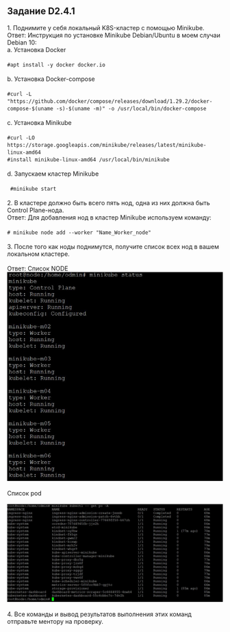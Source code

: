 <h2>Задание D2.4.1 </h2>
1. Поднимите у себя локальный K8S-кластер с помощью Minikube. <br>
Ответ: Инструкция по установке Minikube Debian/Ubuntu в моем случаи Debian 10:<br>
a. Установка Docker <br> <br>
<code>#apt install -y docker docker.io </code> <br> <br>
b. Установка Docker-compose <br><br>
<code>#curl -L "https://github.com/docker/compose/releases/download/1.29.2/docker-compose-$(uname -s)-$(uname -m)" -o /usr/local/bin/docker-compose </code> <br><br>
c. Установка Minikube <br><br>
<code>#curl -LO https://storage.googleapis.com/minikube/releases/latest/minikube-linux-amd64 
#install minikube-linux-amd64 /usr/local/bin/minikube </code> <br><br>
d. Запускаем кластер Minikube <br> <br>
<code> #minikube start </code> <br> <br>
2. В кластере должно быть всего пять нод, одна из них должна быть Сontrol Plane-нода. <br>
Ответ: Для добавления нод в кластер Minikube используем команду:<br><br>
<code># minikube node add --worker "Name_Worker_node" </code> <br><br>
3. После того как ноды поднимутся, получите список всех нод в вашем локальном кластере. <br> <br>
Ответ: Список NODE<br>
<img src=https://github.com/Suirus777/Project_d.2.4/blob/main/Minikube_nodes.JPG><br><br>
Список pod <br><br>
<img src=https://github.com/Suirus777/Project_d.2.4/blob/main/Minikube_podes.JPG> <br><br>
4. Все команды и вывод результатов выполнения этих команд отправьте ментору на проверку.

